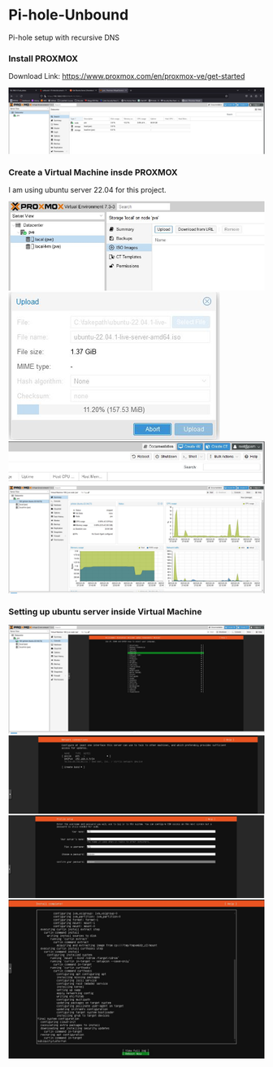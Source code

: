 # Pi-hole-Unbound
Pi-hole setup with recursive DNS


### Install PROXMOX 

Download Link: https://www.proxmox.com/en/proxmox-ve/get-started

<img src="/piHole Setup/1.JPG">


### Create a Virtual Machine insde PROXMOX

I am using ubuntu server 22.04 for this project. 

<img src="/piHole Setup/2.JPG">

<img src="/piHole Setup/3.JPG">

<img src="/piHole Setup/4.JPG">

<img src="/piHole Setup/5.JPG">

### Setting up ubuntu server inside Virtual Machine

<img src="/piHole Setup/6.1.JPG">

<img src="/piHole Setup/6.2.JPG">

<img src="/piHole Setup/6.3.JPG">

<img src="/piHole Setup/6.4.JPG">
